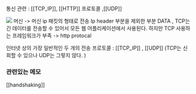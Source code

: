  통신 관련  : [[TCP_IP]], [[HTTP]] 프로토콜 ,[[UDP]]

![](https://developer.mozilla.org/en-US/docs/Web/HTTP/Overview/http-layers.png)
머신 -> 머신 ip 패킷의 형태로 전송 Ip header 부분을 제외한 부분 DATA , TCP는 긴 데이터를 전송할 수 있어서 모든 웹 어플리케이션에서 사용된다.  하지만 TCP 사용하는 프레임워크가 부족 -> http protocal 



인터넷 상의 가장 일반적인 두 개의 전송 프로토콜 : [[TCP_IP]] , [[UDP]] (TCP는 신회할 수 있으나 UDP는 그렇지 않다. )





### 관련있는 메모 
[[handshaking]]